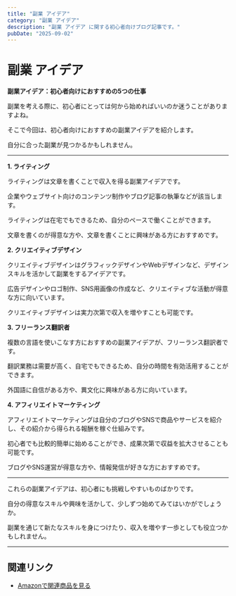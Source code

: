 ```yaml
---
title: "副業 アイデア"
category: "副業 アイデア"
description: "副業 アイデア に関する初心者向けブログ記事です。"
pubDate: "2025-09-02"
---
```


# 副業 アイデア

**副業アイデア：初心者向けにおすすめの5つの仕事**

副業を考える際に、初心者にとっては何から始めればいいのか迷うことがありますよね。

そこで今回は、初心者向けにおすすめの副業アイデアを紹介します。

自分に合った副業が見つかるかもしれません。



---

**1. ライティング**

ライティングは文章を書くことで収入を得る副業アイデアです。

企業やウェブサイト向けのコンテンツ制作やブログ記事の執筆などが該当します。

ライティングは在宅でもできるため、自分のペースで働くことができます。

文章を書くのが得意な方や、文章を書くことに興味がある方におすすめです。



**2. クリエイティブデザイン**

クリエイティブデザインはグラフィックデザインやWebデザインなど、デザインスキルを活かして副業をするアイデアです。

広告デザインやロゴ制作、SNS用画像の作成など、クリエイティブな活動が得意な方に向いています。

クリエイティブデザインは実力次第で収入を増やすことも可能です。



**3. フリーランス翻訳者**

複数の言語を使いこなす方におすすめの副業アイデアが、フリーランス翻訳者です。

翻訳業務は需要が高く、自宅でもできるため、自分の時間を有効活用することができます。

外国語に自信がある方や、異文化に興味がある方に向いています。



**4. アフィリエイトマーケティング**

アフィリエイトマーケティングは自分のブログやSNSで商品やサービスを紹介し、その紹介から得られる報酬を稼ぐ仕組みです。

初心者でも比較的簡単に始めることができ、成果次第で収益を拡大させることも可能です。

ブログやSNS運営が得意な方や、情報発信が好きな方におすすめです。



---

これらの副業アイデアは、初心者にも挑戦しやすいものばかりです。

自分の得意なスキルや興味を活かして、少しずつ始めてみてはいかがでしょうか。

副業を通じて新たなスキルを身につけたり、収入を増やす一歩としても役立つかもしれません。



---

## 関連リンク

- [Amazonで関連商品を見る](https://www.amazon.co.jp/s?k=%E5%89%AF%E6%A5%AD+%E3%82%A2%E3%82%A4%E3%83%87%E3%82%A2&tag=autowritehubai-22)
